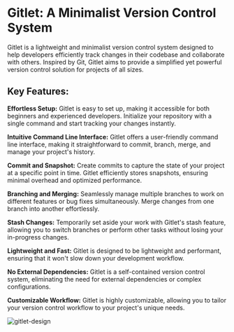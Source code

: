 # Gitlet: A Minimalist Version Control System
Gitlet is a lightweight and minimalist version control system designed to help developers efficiently track changes in their codebase and collaborate with others. Inspired by Git, Gitlet aims to provide a simplified yet powerful version control solution for projects of all sizes.

## Key Features:
**Effortless Setup:** Gitlet is easy to set up, making it accessible for both beginners and experienced developers. Initialize your repository with a single command and start tracking your changes instantly.

**Intuitive Command Line Interface:** Gitlet offers a user-friendly command line interface, making it straightforward to commit, branch, merge, and manage your project's history.

**Commit and Snapshot:** Create commits to capture the state of your project at a specific point in time. Gitlet efficiently stores snapshots, ensuring minimal overhead and optimized performance.

**Branching and Merging:** Seamlessly manage multiple branches to work on different features or bug fixes simultaneously. Merge changes from one branch into another effortlessly.

**Stash Changes:** Temporarily set aside your work with Gitlet's stash feature, allowing you to switch branches or perform other tasks without losing your in-progress changes.

**Lightweight and Fast:** Gitlet is designed to be lightweight and performant, ensuring that it won't slow down your development workflow.

**No External Dependencies:** Gitlet is a self-contained version control system, eliminating the need for external dependencies or complex configurations.

**Customizable Workflow:** Gitlet is highly customizable, allowing you to tailor your version control workflow to your project's unique needs.

![gitlet-design](https://github.com/sollyWolly/gitlet/assets/55569594/bf0984b6-41cb-4527-b14b-fa1241f3455a)
